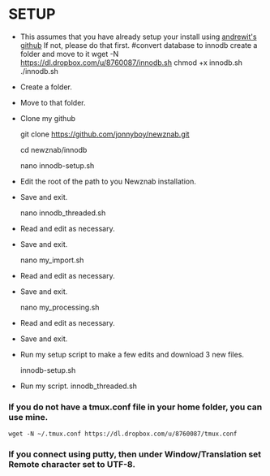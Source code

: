 # SETUP

 * This assumes that you have already setup your install using [andrewit's github](https://github.com/itandrew/Newznab-InnoDB-Dropin.git) If not, please do that first.
    #convert database to innodb
    create a folder and move to it
    wget -N https://dl.dropbox.com/u/8760087/innodb.sh
    chmod +x innodb.sh
    ./innodb.sh

 * Create a folder.
 * Move to that folder.
 * Clone my github

    git clone https://github.com/jonnyboy/newznab.git
    
    cd newznab/innodb
    
    nano innodb-setup.sh


 * Edit the root of the path to you Newznab installation.
 * Save and exit.

    nano innodb_threaded.sh

 * Read and edit as necessary.
 * Save and exit.

    nano my_import.sh

 * Read and edit as necessary.
 * Save and exit.

    nano my_processing.sh

 * Read and edit as necessary.
 * Save and exit.

 * Run my setup script to make a few edits and download 3 new files.

    innodb-setup.sh

 * Run my script.
    innodb_threaded.sh 
    
    
### If you do not have a tmux.conf file in your home folder, you can use mine.
    wget -N ~/.tmux.conf https://dl.dropbox.com/u/8760087/tmux.conf
    
### If you connect using putty, then under Window/Translation set Remote character set to UTF-8.


